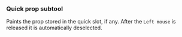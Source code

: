 ### Quick prop subtool
Paints the prop stored in the quick slot, if any. After the `Left mouse` is released it is automatically deselected.
